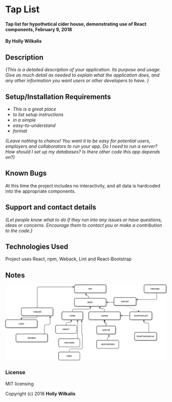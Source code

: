 # Tap List

#### Tap list for hypothetical cider house, demonstrating use of React components, February 9, 2018

#### By Holly Wilkalis

## Description

_{This is a detailed description of your application. Its purpose and usage.  Give as much detail as needed to explain what the application does, and any other information you want users or other developers to have. }_

## Setup/Installation Requirements

* _This is a great place_
* _to list setup instructions_
* _in a simple_
* _easy-to-understand_
* _format_

_{Leave nothing to chance! You want it to be easy for potential users, employers and collaborators to run your app. Do I need to run a server? How should I set up my databases? Is there other code this app depends on?}_

## Known Bugs

At this time the project includes no interactivity, and all data is hardcoded into the appropriate components.

## Support and contact details

_{Let people know what to do if they run into any issues or have questions, ideas or concerns.  Encourage them to contact you or make a contribution to the code.}_

## Technologies Used

Project uses React, npm, Weback, Lint and React-Bootstrap

## Notes
<img src="/app-sketches/App flowchart.png"/>

### License

MIT licensing

Copyright (c) 2018 **Holly Wilkalis**
